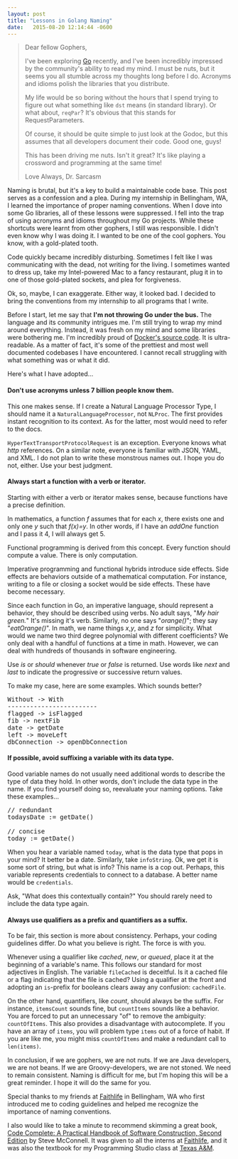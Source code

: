 ```yaml
---
layout: post
title: "Lessons in Golang Naming"
date:   2015-08-20 12:14:44 -0600
---
```

> Dear fellow Gophers,
>
> I've been exploring [Go] recently, and I've been incredibly impressed by the community's ability to read my mind. I must be nuts, but it seems you all stumble across my thoughts long before I do. Acronyms and idioms polish the libraries that you distribute. 
>
> My life would be so boring without the hours that I spend trying to figure out what something like `dst` means (in standard library). Or what about, `reqPar`? It's obvious that this stands for RequestParameters. 
>
>Of course, it should be quite simple to just look at the Godoc, but this assumes that all developers document their code. Good one, guys! 
>
> This has been driving me nuts. Isn't it great? It's like playing a crossword and programming at the same time!
>
> Love Always, 
> Dr. Sarcasm

Naming is brutal, but it's a key to build a maintainable code base. This post serves as a confession and a plea. During my internship in Bellingham, WA, I learned the importance of proper naming conventions. When I dove into some Go libraries, all of these lessons were suppressed.  I fell into the trap of using acronyms and idioms throughout my Go projects. While these shortcuts were learnt from other gophers, I still was responsible. I didn't even know why I was doing it. I wanted to be one of the cool gophers. You know, with a gold-plated tooth. 

Code quickly became incredibly disturbing. Sometimes I felt like I was communicating with the dead, not writing for the living. I sometimes wanted to dress up, take my Intel-powered Mac to a fancy restaurant, plug it in to one of those gold-plated sockets, and plea for forgiveness.

Ok, so, maybe, I can exaggerate. Either way, it looked bad. I decided to bring the conventions from my internship to all programs that I write. 

Before I start, let me say that **I'm not throwing Go under the bus.** The language and its community intrigues me. I'm still trying to wrap my mind around everything. Instead, it was fresh on my mind and some libraries were bothering me. I'm incredibly proud of [Docker's source code](https://github.com/moby/moby). It is ultra-readable. As a matter of fact, it's some of the prettiest and most well documented codebases I have encountered. I cannot recall struggling with what something was or what it did. 

Here's what I have adopted…

#### Don't use acronyms unless 7 billion people know them.
This one makes sense. If I create a Natural Language Processor Type, I should name it a `NaturalLanguageProcessor`, not `NLProc`. The first provides instant recognition to its context. As for the latter, most would need to refer to the docs. 

`HyperTextTransportProtocolRequest` is an exception. Everyone knows what *http* references. On a similar note, everyone is familiar with JSON, YAML, and XML. I do not plan to write these monstrous names out. I hope you do not, either.  Use your best judgment. 

#### Always start a function with a verb or iterator. 
Starting with either a verb or iterator makes sense, because functions have a precise definition. 

In mathematics, a function *f* assumes that for each *x*, there exists one and only one *y* such that *f(x)=y*.  In other words, if I have an *addOne* function and I pass it 4, I will always get 5. 

Functional programming is derived from this concept. Every function should compute a value. There is only computation. 

Imperative programming and functional hybrids introduce side effects. Side effects are behaviors outside of a mathematical computation. For instance, writing to a file or closing a socket would be side effects. These have become necessary. 

Since each function in Go, an imperative language, should represent a behavior, they should be described using verbs. No adult says, "*My hair green.*" It's missing it's verb. Similarly, no one says "*orange()*"; they say "*eatOrange()*".  In math, we name things *x*,*y*, and *z* for simplicity. What would we name two third degree polynomial with different coefficients? We only deal with a handful of functions at a time in math. However, we can deal with hundreds of thousands in software engineering. 

Use *is* or *should* whenever *true* or *false* is returned. Use words like *next* and *last* to indicate the progressive or successive return values. 

To make my case, here are some examples. Which sounds better?

<pre>
Without -> With
------------------------
flagged -> isFlagged
fib -> nextFib
date -> getDate
left -> moveLeft
dbConnection -> openDbConnection
</pre>

#### If possible, avoid suffixing a variable with its data type. 
Good variable names do not usually need additional words to describe the type of data they hold. In other words, don't include the data type in the name. If you find yourself doing so, reevaluate your naming options. Take these examples…

<pre>
// redundant
todaysDate := getDate()

// concise
today := getDate()
</pre>

When you hear a variable named `today`, what is the data type that pops in your mind?  It better be a date.  Similarly, take `infoString`. Ok, we get it is some sort of string, but what is info? This name is a cop out. Perhaps, this variable represents credentials to connect to a database. A better name would be `credentials`. 

Ask, "What does this contextually contain?"  You should rarely need to include the data type again. 

#### Always use qualifiers as a prefix and quantifiers as a suffix. 
To be fair, this section is more about consistency. Perhaps, your coding guidelines differ. Do what you believe is right. The force is with you. 

Whenever using a qualifier like *cached*, *new*, or *queued*, place it at the beginning of a variable's name. This follows our standard for most adjectives in English. The variable `fileCached` is deceitful. Is it a cached file or a flag indicating that the file is cached? Using a qualifier at the front and adopting an `is`-prefix for booleans clears away any confusion: `cachedFile`. 

On the other hand, quantifiers, like *count*, should always be the suffix. For instance, `itemsCount` sounds fine, but `countItems` sounds like a behavior. You are forced to put an unnecessary "of" to remove the ambiguity: `countOfItems`. This also provides a disadvantage with autocomplete. If you have an array of `items`, you will problem type `items` out of a force of habit. If you are like me, you might miss `countOfItems` and make a redundant call to `len(items)`. 

In conclusion, if we are gophers, we are not nuts. If we are Java developers, we are not beans. If we are Groovy-developers, we are not stoned. We need to remain consistent. Naming is difficult for me, but I'm hoping this will be a great reminder. I hope it will do the same for you. 

Special thanks to my friends at [Faithlife] in Bellingham, WA who first introduced me to coding guidelines and helped me recognize the importance of naming conventions. 

I also would like to take a minute to recommend skimming a great book, [Code Complete: A Practical Handbook of Software Construction, Second Edition](https://www.amazon.com/Code-Complete-Practical-Handbook-Construction/dp/0735619670) by Steve McConnell. It was given to all the interns at [Faithlife], and it was also the textbook for my Programming Studio class at [Texas A&M](http://tamu.edu).


[Go]: http://golang.org
[Faithlife]: https://faithlife.com
